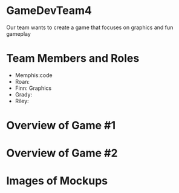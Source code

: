 # GameDevTeam4
Our team wants to create a game that focuses on graphics and fun gameplay

# Team Members and Roles
* Memphis:code
* Roan:
* Finn: Graphics
* Grady:
* Riley:

# Overview of Game #1

# Overview of Game #2

# Images of Mockups
